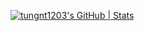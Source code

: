 [![tungnt1203's GitHub | Stats](https://stats.quira.sh/tungnt1203/github?theme=light)](https://quira.sh?utm_source=widgets&utm_campaign=tungnt1203)
